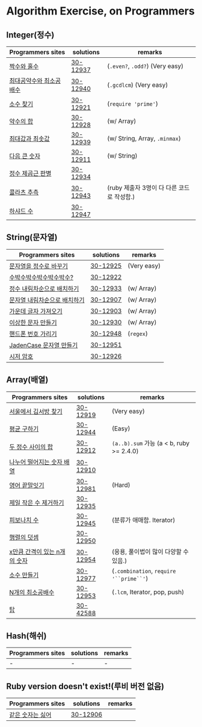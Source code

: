 # Algorithm Exercise, on Programmers

## Integer(정수)
| Programmers sites | solutions | remarks |
| ---- | ---- | ----|
| [짝수와 홀수](https://programmers.co.kr/learn/courses/30/lessons/12937?language=ruby) | [30-12937](solutions/30-12937.rb) | (`.even?`, `.odd?`) (Very easy) | 
| [최대공약수와 최소공배수](https://programmers.co.kr/learn/courses/30/lessons/12940?language=ruby) | [30-12940](solutions/30-12940.rb) | (`.gcdlcm`) (Very easy) |
| [소수 찾기](https://programmers.co.kr/learn/courses/30/lessons/12921?language=ruby) | [30-12921](solutions/30-12921.rb) | (`require 'prime'`) |
| [약수의 합](https://programmers.co.kr/learn/courses/30/lessons/12928?language=ruby) | [30-12928](solutions/30-12928.rb) | (w/ Array) |
| [최대값과 최솟값](https://programmers.co.kr/learn/courses/30/lessons/12939?language=ruby) | [30-12939](solutions/30-12939.rb) | (w/ String, Array, `.minmax`) |
| [다음 큰 숫자](https://programmers.co.kr/learn/courses/30/lessons/12911?language=ruby) | [30-12911](solutions/30-12911.rb) | (w/ String) |
| [정수 제곱근 판별](https://programmers.co.kr/learn/courses/30/lessons/12934?language=ruby) | [30-12934](solutions/30-12934.rb) | |
| [콜라츠 추측](https://programmers.co.kr/learn/courses/30/lessons/12943?language=ruby) | [30-12943](solutions/30-12943.rb) | (ruby 제출자 3명이 다 다른 코드로 작성함.) |
| [하샤드 수](https://programmers.co.kr/learn/courses/30/lessons/12947?language=ruby) | [30-12947](solutions/30-12947.rb) | |

## String(문자열)
| Programmers sites | solutions | remarks |
| ---- | ---- | ----|
| [문자열을 정수로 바꾸기](https://programmers.co.kr/learn/courses/30/lessons/12925?language=ruby) | [30-12925](solutions/30-12925.rb) | (Very easy) |
| [수박수박수박수박수박수?](https://programmers.co.kr/learn/courses/30/lessons/12922?language=ruby) | [30-12922](solutions/30-12922.rb) | |
| [정수 내림차순으로 배치하기](https://programmers.co.kr/learn/courses/30/lessons/12933?language=ruby) | [30-12933](solutions/30-12933.rb) | (w/ Array) |
| [문자열 내림차순으로 배치하기](https://programmers.co.kr/learn/courses/30/lessons/12917?language=ruby) | [30-12907](solutions/30-12907.rb) | (w/ Array) |
| [가운데 글자 가져오기](https://programmers.co.kr/learn/courses/30/lessons/12903?language=ruby) | [30-12903](solutions/30-12903.rb) | (w/ Array) |
| [이상한 문자 만들기](https://programmers.co.kr/learn/courses/30/lessons/12930?language=ruby) | [30-12930](solutions/30-12930.rb) | (w/ Array) |
| [핸드폰 번호 가리기](https://programmers.co.kr/learn/courses/30/lessons/12948?language=ruby) | [30-12948](solutions/30-12948.rb) | (`regex`) |
| [JadenCase 문자열 만들기](https://programmers.co.kr/learn/courses/30/lessons/12951?language=ruby) | [30-12951](solutions/30-12951.rb) | |
| [시저 암호](https://programmers.co.kr/learn/courses/30/lessons/12926?language=ruby) | [30-12926](solutions/30-12926.rb) | |

## Array(배열)
| Programmers sites | solutions | remarks |
| ---- | ---- | ----|
| [서울에서 김서방 찾기](https://programmers.co.kr/learn/courses/30/lessons/12919?language=ruby) | [30-12919](solutions/30-12919.rb) | (Very easy) |
| [평균 구하기](https://programmers.co.kr/learn/courses/30/lessons/12944?language=ruby) | [30-12944](solutions/30-12944.rb) | (Easy) |
| [두 정수 사이의 합](https://programmers.co.kr/learn/courses/30/lessons/12912?language=ruby) | [30-12912](solutions/30-12912.rb) | `(a..b).sum` 가능 (a < b, ruby >= 2.4.0) | 
| [나누어 떨어지는 숫자 배열](https://programmers.co.kr/learn/courses/30/lessons/12910?language=ruby) | [30-12910](solutions/30-12910.rb) | |
| [영어 끝말잇기](https://programmers.co.kr/learn/courses/30/lessons/12981?language=ruby) | [30-12981](solutions/30-12981.rb) | (Hard) |
| [제일 작은 수 제거하기](https://programmers.co.kr/learn/courses/30/lessons/12935?language=ruby) | [30-12935](solutions/30-12935.rb) |
| [피보나치 수](https://programmers.co.kr/learn/courses/30/lessons/12945?language=ruby) | [30-12945](solutions/30-12945.rb) | (분류가 애매함. Iterator) |
| [행렬의 덧셈](https://programmers.co.kr/learn/courses/30/lessons/12950?language=ruby) | [30-12950](solutions/30-12950.rb) | |
| [x만큼 간격이 있는 n개의 숫자](https://programmers.co.kr/learn/courses/30/lessons/12954?language=ruby) | [30-12954](solutions/30-12954.rb) | (응용, 풀이법이 많이 다양할 수 있음.) |
| [소수 만들기](https://programmers.co.kr/learn/courses/30/lessons/12977?language=ruby) | [30-12977](solutions/30-12977.rb) | (`.combination`, `require` `'``prime``'`) |
| [N개의 최소공배수](https://programmers.co.kr/learn/courses/30/lessons/12953?language=ruby) | [30-12953](solutions/30-12953.rb) | (`.lcm`, Iterator, pop, push) |
| [탑](https://programmers.co.kr/learn/courses/30/lessons/42588?language=ruby) | [30-42588](solutions/30-42588.rb) | |

## Hash(해쉬)
| Programmers sites | solutions | remarks |
| ---- | ---- | ----|
| - | - | - |

## Ruby version doesn't exist!(루비 버전 없음)
| Programmers sites | solutions | remarks |
| ---- | ---- | ----|
| [같은 숫자는 싫어](https://programmers.co.kr/learn/courses/30/lessons/12906?language=ruby) | [30-12906](solutions/30-12906.rb) | |
